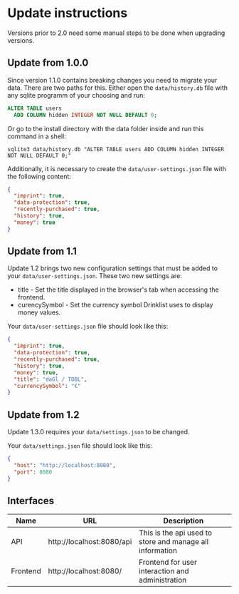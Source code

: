 # Update instructions

Versions prior to 2.0 need some manual steps to be done when upgrading versions.

## Update from 1.0.0

Since version 1.1.0 contains breaking changes you need to migrate your data. There are two paths for this. Either open
the `data/history.db` file with any sqlite programm of your choosing and run:

```SQL
ALTER TABLE users
  ADD COLUMN hidden INTEGER NOT NULL DEFAULT 0;
```

Or go to the install directory with the data folder inside and run this command in a shell:

```shell
sqlite3 data/history.db "ALTER TABLE users ADD COLUMN hidden INTEGER NOT NULL DEFAULT 0;"
```

Additionally, it is necessary to create the `data/user-settings.json` file with the following content:

```json
{
  "imprint": true,
  "data-protection": true,
  "recently-purchased": true,
  "history": true,
  "money": true
}
```

## Update from 1.1

Update 1.2 brings two new configuration settings that must be added to your `data/user-settings.json`.
These two new settings are:

* title - Set the title displayed in the browser's tab when accessing the frontend.
* curencySymbol - Set the currency symbol Drinklist uses to display money values.

Your `data/user-settings.json` file should look like this:

```json
{
  "imprint": true,
  "data-protection": true,
  "recently-purchased": true,
  "history": true,
  "money": true,
  "title": "daGl / TOBL",
  "currencySymbol": "€"
}
```

## Update from 1.2

Update 1.3.0 requires your `data/settings.json` to be changed.

Your `data/settings.json` file should look like this:

```json
{
  "host": "http://localhost:8080",
  "port": 8080
}
```

## Interfaces

| Name     | URL                       | Description                                              |
|----------|---------------------------|----------------------------------------------------------|
| API      | http://localhost:8080/api | This is the api used to store and manage all information |
| Frontend | http://localhost:8080/    | Frontend for user interaction and administration         |

